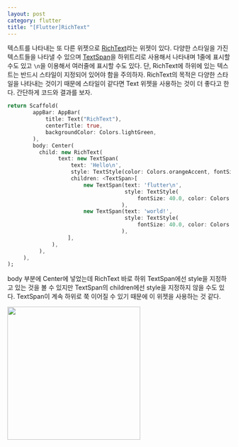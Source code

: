```yaml
---
layout: post
category: flutter
title: "[Flutter]RichText"
---
```


텍스트를 나타내는 또 다른 위젯으로 [RichText](https://docs.flutter.io/flutter/widgets/RichText-class.html)라는 위젯이 있다. 다양한 스타일을 가진 텍스트들을 나타낼 수 있으며 [TextSpan](https://docs.flutter.io/flutter/painting/TextSpan-class.html)을 하위트리로 사용해서 나타내며 1줄에 표시할 수도 있고 `\n`을 이용해서 여러줄에 표시할 수도 있다. 단, RichText에 하위에 있는 텍스트는 반드시 스타일이 지정되어 있어야 함을 주의하자. RichText의 목적은 다양한 스타일을 나타내는 것이기 때문에 스타일이 같다면 Text  위젯을 사용하는 것이 더 좋다고 한다. 간단하게 코드와 결과를 보자.

```dart
return Scaffold(
	    appBar: AppBar(
		    title: Text("RichText"),
		    centerTitle: true,
		    backgroundColor: Colors.lightGreen,
	    ),
	    body: Center(
	      child: new RichText(
			    text: new TextSpan(
				    text: 'Hello\n',
				    style: TextStyle(color: Colors.orangeAccent, fontSize: 40.0),
				    children: <TextSpan>[
					    new TextSpan(text: 'flutter\n', 
                                     style: TextStyle(
                                         fontSize: 40.0, color: Colors.blue)
                                    ),
					    new TextSpan(text: 'world!', 
                                     style: TextStyle(
                                         fontSize: 40.0, color: Colors.red)
                                    ),
				   ],
			  ),
	      ),
	 ),
);
```

body 부분에 Center에 넣었는데 RichText 바로 하위 TextSpan에선 style을 지정하고 있는 것을 볼 수 있지만 TextSpan의 children에선 style을 지정하지 않을 수도 있다. TextSpan이 계속 하위로 쭉 이어질 수 있기 때문에 이 위젯을 사용하는 것 같다.

<img src="https://user-images.githubusercontent.com/35518072/42548517-5d175d58-8502-11e8-9a9b-b7bae4a8b4dc.png" width="300px">